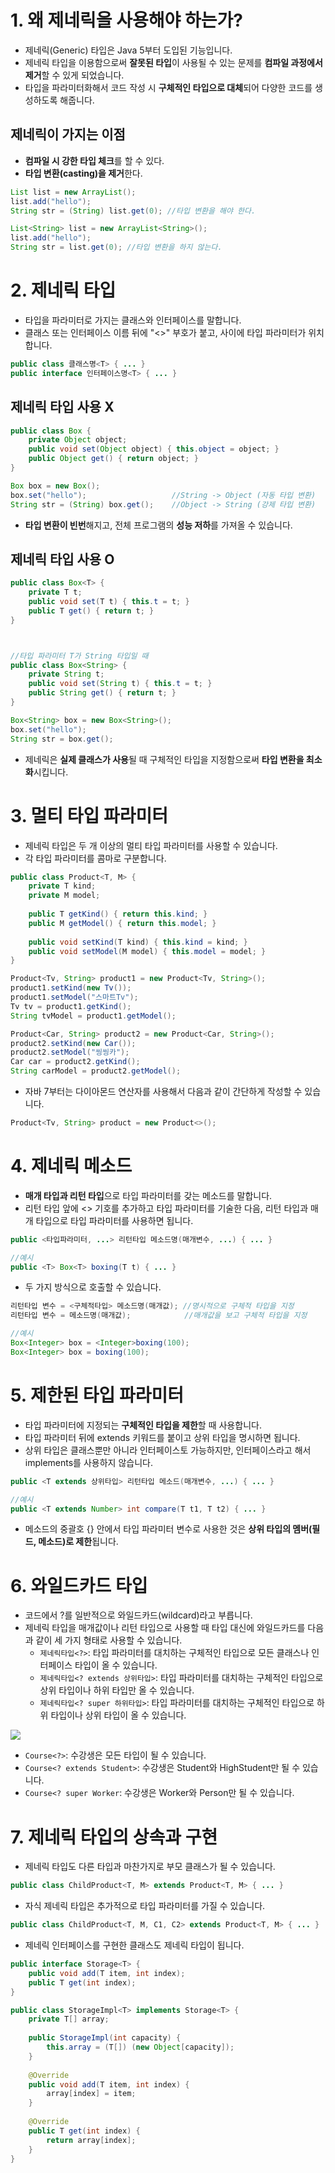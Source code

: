 # 1. 왜 제네릭을 사용해야 하는가?
- 제네릭(Generic) 타입은 Java 5부터 도입된 기능입니다.  
- 제네릭 타입을 이용함으로써 **잘못된 타입**이 사용될 수 있는 문제를 **컴파일 과정에서 제거**할 수 있게 되었습니다.  
- 타입을 파라미터화해서 코드 작성 시 **구체적인 타입으로 대체**되어 다양한 코드를 생성하도록 해줍니다.  

## 제네릭이 가지는 이점
- **컴파일 시 강한 타입 체크**를 할 수 있다.
- **타입 변환(casting)을 제거**한다.
```java
List list = new ArrayList();
list.add("hello");
String str = (String) list.get(0); //타입 변환을 해야 한다.

List<String> list = new ArrayList<String>();
list.add("hello");
String str = list.get(0); //타입 변환을 하지 않는다.
```

# 2. 제네릭 타입
- 타입을 파라미터로 가지는 클래스와 인터페이스를 말합니다.
- 클래스 또는 인터페이스 이름 뒤에 "<>" 부호가 붙고, 사이에 타입 파라미터가 위치합니다.  
```java
public class 클래스명<T> { ... }
public interface 인터페이스명<T> { ... }
```

## 제네릭 타입 사용 X
```java
public class Box {
    private Object object;
    public void set(Object object) { this.object = object; }
    public Object get() { return object; }
}

Box box = new Box();
box.set("hello");                   //String -> Object (자동 타입 변환)
String str = (String) box.get();    //Object -> String (강제 타입 변환)
```
- **타입 변환이 빈번**해지고, 전체 프로그램의 **성능 저하**를 가져올 수 있습니다.

## 제네릭 타입 사용 O
```java
public class Box<T> {
    private T t;
    public void set(T t) { this.t = t; }
    public T get() { return t; }
}



//타입 파라미터 T가 String 타입일 때
public class Box<String> {
    private String t;
    public void set(String t) { this.t = t; }
    public String get() { return t; }
}

Box<String> box = new Box<String>();
box.set("hello");
String str = box.get();
```
- 제네릭은 **실제 클래스가 사용**될 때 구체적인 타입을 지정함으로써 **타입 변환을 최소화**시킵니다. 

# 3. 멀티 타입 파라미터
- 제네릭 타입은 두 개 이상의 멀티 타입 파라미터를 사용할 수 있습니다.
- 각 타입 파라미터를 콤마로 구분합니다.
```java
public class Product<T, M> {
    private T kind;
    private M model;
    
    public T getKind() { return this.kind; }
    public M getModel() { return this.model; }
    
    public void setKind(T kind) { this.kind = kind; }
    public void setModel(M model) { this.model = model; }
}

Product<Tv, String> product1 = new Product<Tv, String>();
product1.setKind(new Tv());
product1.setModel("스마트Tv");
Tv tv = product1.getKind();
String tvModel = product1.getModel();

Product<Car, String> product2 = new Product<Car, String>();
product2.setKind(new Car());
product2.setModel("씽씽카");
Car car = product2.getKind();
String carModel = product2.getModel();
```
- 자바 7부터는 다이아몬드 연산자를 사용해서 다음과 같이 간단하게 작성할 수 있습니다.
```java
Product<Tv, String> product = new Product<>();
```

# 4. 제네릭 메소드
- **매개 타입과 리턴 타입**으로 타입 파라미터를 갖는 메소드를 말합니다.
- 리턴 타입 앞에 <> 기호를 추가하고 타입 파라미터를 기술한 다음, 리턴 타입과 매개 타입으로 타입 파라미터를 사용하면 됩니다.
```java
public <타입파라미터, ...> 리턴타입 메소드명(매개변수, ...) { ... }

//예시
public <T> Box<T> boxing(T t) { ... }
```
- 두 가지 방식으로 호출할 수 있습니다.
```java
리턴타입 변수 = <구체적타입> 메소드명(매개값); //명시적으로 구체적 타입을 지정
리턴타입 변수 = 메소드명(매개값);            //매개값을 보고 구체적 타입을 지정

//예시
Box<Integer> box = <Integer>boxing(100);
Box<Integer> box = boxing(100);
```

# 5. 제한된 타입 파라미터
- 타입 파라미터에 지정되는 **구체적인 타입을 제한**할 때 사용합니다.
- 타입 파라미터 뒤에 extends 키워드를 붙이고 상위 타입을 명시하면 됩니다.
- 상위 타입은 클래스뿐만 아니라 인터페이스토 가능하지만, 인터페이스라고 해서 implements를 사용하지 않습니다.
```java
public <T extends 상위타입> 리턴타입 메소드(매개변수, ...) { ... }

//예시
public <T extends Number> int compare(T t1, T t2) { ... }
```
- 메소드의 중괄호 {} 안에서 타입 파라미터 변수로 사용한 것은 **상위 타입의 멤버(필드, 메소드)로 제한**됩니다.

# 6. 와일드카드 타입
- 코드에서 ?를 일반적으로 와일드카드(wildcard)라고 부릅니다.
- 제네릭 타입을 매개값이나 리턴 타입으로 사용할 때 타입 대신에 와일드카드를 다음과 같이 세 가지 형태로 사용할 수 있습니다.
    - `제네릭타입<?>`: 타입 파라미터를 대치하는 구체적인 타입으로 모든 클래스나 인터페이스 타입이 올 수 있습니다.
    - `제네릭타입<? extends 상위타입>`: 타입 파라미터를 대치하는 구체적인 타입으로 상위 타입이나 하위 타입만 올 수 있습니다.
    - `제네릭타입<? super 하위타입>`: 타입 파라미터를 대치하는 구체적인 타입으로 하위 타입이나 상위 타입이 올 수 있습니다.

<img src="https://media.vlpt.us/images/chaean_7714/post/dcae7cee-e66d-404c-ac70-14c2baa4adda/%EC%A0%9C%EB%84%A4%EB%A6%AD%EA%B7%B8%EB%A6%BC.jpg">  

- `Course<?>`: 수강생은 모든 타입이 될 수 있습니다.
- `Course<? extends Student>`: 수강생은 Student와 HighStudent만 될 수 있습니다.
- `Course<? super Worker`: 수강생은 Worker와 Person만 될 수 있습니다.

# 7. 제네릭 타입의 상속과 구현
- 제네릭 타입도 다른 타입과 마찬가지로 부모 클래스가 될 수 있습니다.
```java
public class ChildProduct<T, M> extends Product<T, M> { ... }
```
- 자식 제네릭 타입은 추가적으로 타입 파라미터를 가질 수 있습니다.
```java
public class ChildProduct<T, M, C1, C2> extends Product<T, M> { ... }
```
- 제네릭 인터페이스를 구현한 클래스도 제네릭 타입이 됩니다.
```java
public interface Storage<T> {
    public void add(T item, int index);
    public T get(int index);
}

public class StorageImpl<T> implements Storage<T> {
    private T[] array;
    
    public StorageImpl(int capacity) {
        this.array = (T[]) (new Object[capacity]);
    }
    
    @Override
    public void add(T item, int index) {
        array[index] = item;
    }
    
    @Override
    public T get(int index) {
        return array[index];
    }
}
```
